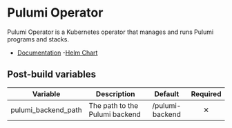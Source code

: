 # Pulumi Operator

Pulumi Operator is a Kubernetes operator that manages and runs Pulumi programs and stacks.

- [Documentation](https://www.pulumi.com/docs/using-pulumi/continuous-delivery/pulumi-kubernetes-operator/)
-[Helm Chart](https://github.com/pulumi/pulumi-kubernetes-operator/tree/master/deploy/helm/pulumi-operator)

## Post-build variables

| Variable            | Description                    |     Default     | Required |
| ------------------- | ------------------------------ | :-------------: | :------: |
| pulumi_backend_path | The path to the Pulumi backend | /pulumi-backend |    ✕     |
